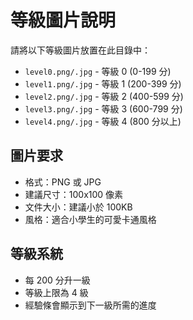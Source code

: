 # 等級圖片說明

請將以下等級圖片放置在此目錄中：

- `level0.png/.jpg` - 等級 0 (0-199 分)
- `level1.png/.jpg` - 等級 1 (200-399 分) 
- `level2.png/.jpg` - 等級 2 (400-599 分)
- `level3.png/.jpg` - 等級 3 (600-799 分)
- `level4.png/.jpg` - 等級 4 (800 分以上)

## 圖片要求

- 格式：PNG 或 JPG
- 建議尺寸：100x100 像素
- 文件大小：建議小於 100KB
- 風格：適合小學生的可愛卡通風格

## 等級系統

- 每 200 分升一級
- 等級上限為 4 級
- 經驗條會顯示到下一級所需的進度